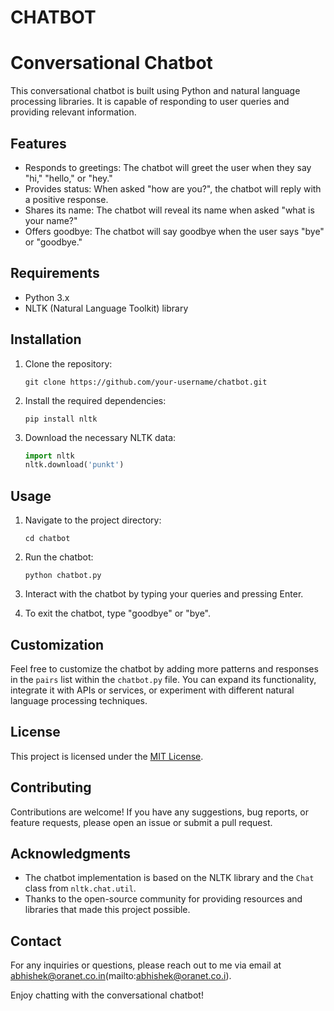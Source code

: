 # CHATBOT
# Conversational Chatbot

This conversational chatbot is built using Python and natural language processing libraries. It is capable of responding to user queries and providing relevant information.

## Features

- Responds to greetings: The chatbot will greet the user when they say "hi," "hello," or "hey."
- Provides status: When asked "how are you?", the chatbot will reply with a positive response.
- Shares its name: The chatbot will reveal its name when asked "what is your name?"
- Offers goodbye: The chatbot will say goodbye when the user says "bye" or "goodbye."

## Requirements

- Python 3.x
- NLTK (Natural Language Toolkit) library

## Installation

1. Clone the repository:
   ```shell
   git clone https://github.com/your-username/chatbot.git
   ```

2. Install the required dependencies:
   ```shell
   pip install nltk
   ```

3. Download the necessary NLTK data:
   ```python
   import nltk
   nltk.download('punkt')
   ```

## Usage

1. Navigate to the project directory:
   ```shell
   cd chatbot
   ```

2. Run the chatbot:
   ```shell
   python chatbot.py
   ```

3. Interact with the chatbot by typing your queries and pressing Enter.

4. To exit the chatbot, type "goodbye" or "bye".

## Customization

Feel free to customize the chatbot by adding more patterns and responses in the `pairs` list within the `chatbot.py` file. You can expand its functionality, integrate it with APIs or services, or experiment with different natural language processing techniques.

## License

This project is licensed under the [MIT License](LICENSE).

## Contributing

Contributions are welcome! If you have any suggestions, bug reports, or feature requests, please open an issue or submit a pull request.

## Acknowledgments

- The chatbot implementation is based on the NLTK library and the `Chat` class from `nltk.chat.util`.
- Thanks to the open-source community for providing resources and libraries that made this project possible.

## Contact

For any inquiries or questions, please reach out to me via email at abhishek@oranet.co.in(mailto:abhishek@oranet.co.i).

Enjoy chatting with the conversational chatbot!
